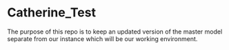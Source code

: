 # Catherine_Test

The purpose of this repo is to keep an updated version of the master model separate from our instance which will be our working environment.

